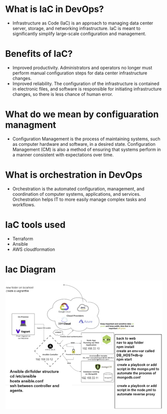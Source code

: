 # What is IaC in DevOps?
- Infrastructure as Code (IaC) is an approach to managing data center server, storage, and networking infrastructure. IaC is meant to significantly simplify large-scale configuration and management.

# Benefits of IaC?
- Improved productivity. Administrators and operators no longer must perform manual configuration steps for data center infrastructure changes.
- Improved reliability. The configuration of the infrastructure is contained in electronic files, and software is responsible for initiating infrastructure changes, so there is less chance of human error.

# What do we mean by configuaration managment
- Configuration Management is the process of maintaining systems, such as computer hardware and software, in a desired state. Configuration Management (CM) is also a method of ensuring that systems perform in a manner consistent with expectations over time.

# What is orchestration in DevOps
- Orchestration is the automated configuration, management, and coordination of computer systems, applications, and services. Orchestration helps IT to more easily manage complex tasks and workflows.

# IaC tools used
- Terraform
- Ansible
- AWS cloudformation 

# Iac Diagram
![](./images/Ansible_setup.png)